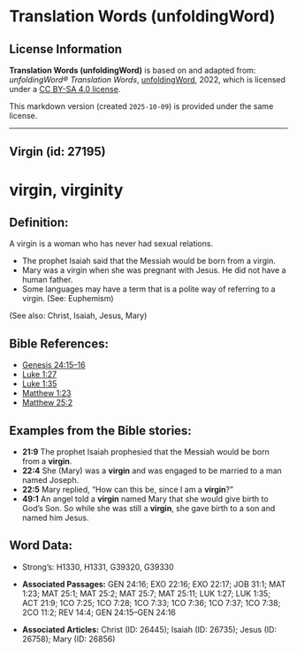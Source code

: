 # Translation Words (unfoldingWord)

## License Information

**Translation Words (unfoldingWord)** is based on and adapted from: _unfoldingWord® Translation Words_, [unfoldingWord](https://unfoldingword.org/utw), 2022, which is licensed under a [CC BY-SA 4.0 license](https://creativecommons.org/licenses/by-sa/4.0/legalcode.en).

This markdown version (created `2025-10-09`) is provided under the same license.



--------------------------------

## Virgin (id: 27195)

virgin, virginity
=================

Definition:
-----------

A virgin is a woman who has never had sexual relations.

* The prophet Isaiah said that the Messiah would be born from a virgin.
* Mary was a virgin when she was pregnant with Jesus. He did not have a human father.
* Some languages may have a term that is a polite way of referring to a virgin. (See: Euphemism)

(See also: Christ, Isaiah, Jesus, Mary)

Bible References:
-----------------

* [Genesis 24:15–16](https://ref.ly/Gen24:15-Gen24:16)
* [Luke 1:27](https://ref.ly/Luke1:27)
* [Luke 1:35](https://ref.ly/Luke1:35)
* [Matthew 1:23](https://ref.ly/Matt1:23)
* [Matthew 25:2](https://ref.ly/Matt25:2)

Examples from the Bible stories:
--------------------------------

* **21:9** The prophet Isaiah prophesied that the Messiah would be born from a **virgin**.
* **22:4** She (Mary) was a **virgin** and was engaged to be married to a man named Joseph.
* **22:5** Mary replied, “How can this be, since I am a **virgin**?”
* **49:1** An angel told a **virgin** named Mary that she would give birth to God’s Son. So while she was still a **virgin**, she gave birth to a son and named him Jesus.

Word Data:
----------

* Strong’s: H1330, H1331, G39320, G39330

* **Associated Passages:** GEN 24:16; EXO 22:16; EXO 22:17; JOB 31:1; MAT 1:23; MAT 25:1; MAT 25:2; MAT 25:7; MAT 25:11; LUK 1:27; LUK 1:35; ACT 21:9; 1CO 7:25; 1CO 7:28; 1CO 7:33; 1CO 7:36; 1CO 7:37; 1CO 7:38; 2CO 11:2; REV 14:4; GEN 24:15–GEN 24:16
* **Associated Articles:** Christ (ID: 26445); Isaiah (ID: 26735); Jesus (ID: 26758); Mary (ID: 26856)


